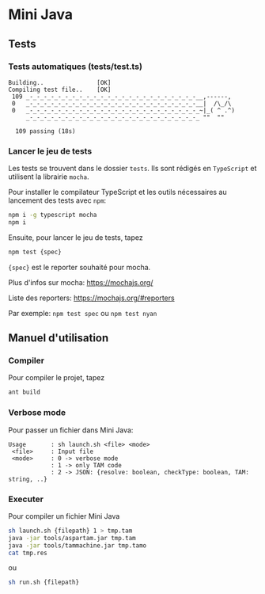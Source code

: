 # Mini Java

## Tests

### Tests automatiques (tests/test.ts)

```text
Building..               [OK]
Compiling test file..    [OK]
 109 _-_-_-_-_-_-_-_-_-_-_-_-_-_-_-_-_-_-_-_-_-_-_-_-__,------,
 0   _-_-_-_-_-_-_-_-_-_-_-_-_-_-_-_-_-_-_-_-_-_-_-_-__|  /\_/\  
 0   _-_-_-_-_-_-_-_-_-_-_-_-_-_-_-_-_-_-_-_-_-_-_-_-_~|_( ^ .^)  
     _-_-_-_-_-_-_-_-_-_-_-_-_-_-_-_-_-_-_-_-_-_-_-_-_ ""  ""  

  109 passing (18s)
```

### Lancer le jeu de tests

Les tests se trouvent dans le dossier `tests`. Ils sont rédigés en `TypeScript` et utilisent la librairie `mocha`.

Pour installer le compilateur TypeScript et les outils nécessaires au lancement des tests avec `npm`:

```bash
npm i -g typescript mocha
npm i
```

Ensuite, pour lancer le jeu de tests, tapez

```bash
npm test {spec}
```

`{spec}` est le reporter souhaité pour mocha.


Plus d'infos sur mocha: https://mochajs.org/

Liste des reporters: https://mochajs.org/#reporters

Par exemple: `npm test spec` ou `npm test nyan`

## Manuel d'utilisation

### Compiler
Pour compiler le projet, tapez
```bash
ant build
```

### Verbose mode
Pour passer un fichier dans Mini Java:
```text
Usage       : sh launch.sh <file> <mode>
 <file>     : Input file
 <mode>     : 0 -> verbose mode
            : 1 -> only TAM code
            : 2 -> JSON: {resolve: boolean, checkType: boolean, TAM: string, ..}
```

### Executer

Pour compiler un fichier Mini Java

```bash
sh launch.sh {filepath} 1 > tmp.tam
java -jar tools/aspartam.jar tmp.tam
java -jar tools/tammachine.jar tmp.tamo
cat tmp.res
```

ou

```bash
sh run.sh {filepath}
```